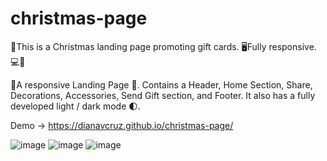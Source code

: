 # christmas-page
 🎄This is a Christmas landing page promoting gift cards. 🖥Fully responsive.💻📳
 

🎇A responsive Landing Page 🎄. 
Contains a Header, Home Section, Share, Decorations, Accessories, Send Gift section, and Footer. 
It also has a fully developed light / dark mode 🌓.

Demo -> https://dianavcruz.github.io/christmas-page/

![image](https://user-images.githubusercontent.com/98240550/181414402-9cc9e1d5-4a8d-4b85-8f36-e40376e4b830.png)
![image](https://user-images.githubusercontent.com/98240550/181414549-c7e45a9d-5022-4900-bc26-5d53b264293f.png)
![image](https://user-images.githubusercontent.com/98240550/181414592-e0ad1f92-49b1-440c-9c73-a6c02af4c3d5.png)



